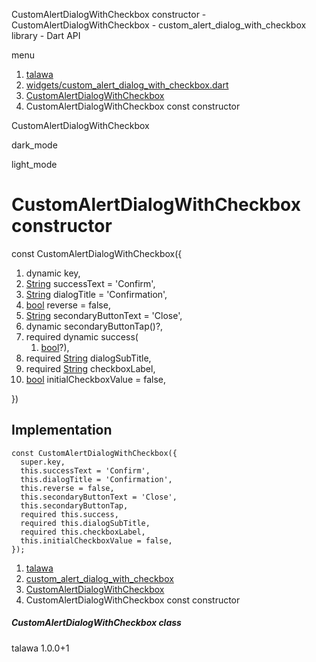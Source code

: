 




CustomAlertDialogWithCheckbox constructor - CustomAlertDialogWithCheckbox - custom\_alert\_dialog\_with\_checkbox library - Dart API







menu

1. [talawa](../../index.html)
2. [widgets/custom\_alert\_dialog\_with\_checkbox.dart](../../file-___home_harshil_Desktop_open-source_palisadoes_talawa_lib_widgets_custom_alert_dialog_with_checkbox/)
3. [CustomAlertDialogWithCheckbox](../../file-___home_harshil_Desktop_open-source_palisadoes_talawa_lib_widgets_custom_alert_dialog_with_checkbox/CustomAlertDialogWithCheckbox-class.html)
4. CustomAlertDialogWithCheckbox const constructor

CustomAlertDialogWithCheckbox


dark\_mode

light\_mode




# CustomAlertDialogWithCheckbox constructor


const
CustomAlertDialogWithCheckbox({

1. dynamic key,
2. [String](https://api.flutter.dev/flutter/dart-core/String-class.html) successText = 'Confirm',
3. [String](https://api.flutter.dev/flutter/dart-core/String-class.html) dialogTitle = 'Confirmation',
4. [bool](https://api.flutter.dev/flutter/dart-core/bool-class.html) reverse = false,
5. [String](https://api.flutter.dev/flutter/dart-core/String-class.html) secondaryButtonText = 'Close',
6. dynamic secondaryButtonTap()?,
7. required dynamic success(
   1. [bool](https://api.flutter.dev/flutter/dart-core/bool-class.html)?),
8. required [String](https://api.flutter.dev/flutter/dart-core/String-class.html) dialogSubTitle,
9. required [String](https://api.flutter.dev/flutter/dart-core/String-class.html) checkboxLabel,
10. [bool](https://api.flutter.dev/flutter/dart-core/bool-class.html) initialCheckboxValue = false,

})

## Implementation

```
const CustomAlertDialogWithCheckbox({
  super.key,
  this.successText = 'Confirm',
  this.dialogTitle = 'Confirmation',
  this.reverse = false,
  this.secondaryButtonText = 'Close',
  this.secondaryButtonTap,
  required this.success,
  required this.dialogSubTitle,
  required this.checkboxLabel,
  this.initialCheckboxValue = false,
});
```

 


1. [talawa](../../index.html)
2. [custom\_alert\_dialog\_with\_checkbox](../../file-___home_harshil_Desktop_open-source_palisadoes_talawa_lib_widgets_custom_alert_dialog_with_checkbox/)
3. [CustomAlertDialogWithCheckbox](../../file-___home_harshil_Desktop_open-source_palisadoes_talawa_lib_widgets_custom_alert_dialog_with_checkbox/CustomAlertDialogWithCheckbox-class.html)
4. CustomAlertDialogWithCheckbox const constructor

##### CustomAlertDialogWithCheckbox class





talawa
1.0.0+1






